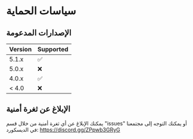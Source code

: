 # سياسات الحماية

## الإصدارات المدعومة

| Version | Supported          |
| ------- | ------------------ |
| 5.1.x   | :white_check_mark: |
| 5.0.x   | :x:                |
| 4.0.x   | :white_check_mark: |
| < 4.0   | :x:                |

## الإبلاغ عن ثغرة أمنية

يمكنك الإبلاغ عن أي ثغرة أمنية من خلال قسم "issues"
أو يمكنك التوجه إلى مجتمعنا في الديسكورد: https://discord.gg/ZPpwb3GRyG
